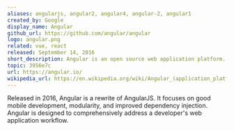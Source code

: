 ```yaml
---
aliases: angularjs, angular2, angular4, angular-2, angular1
created_by: Google
display_name: Angular
github_url: https://github.com/angular/angular
logo: angular.png
related: vue, react
released: September 14, 2016
short_description: Angular is an open source web application platform.
topic: 3956e7c
url: https://angular.io/
wikipedia_url: https://en.wikipedia.org/wiki/Angular_(application_platform)
---
```

Released in 2016, Angular is a rewrite of AngularJS. It focuses on good mobile development, modularity, and improved dependency injection. Angular is designed to comprehensively address a developer's web application workflow.
